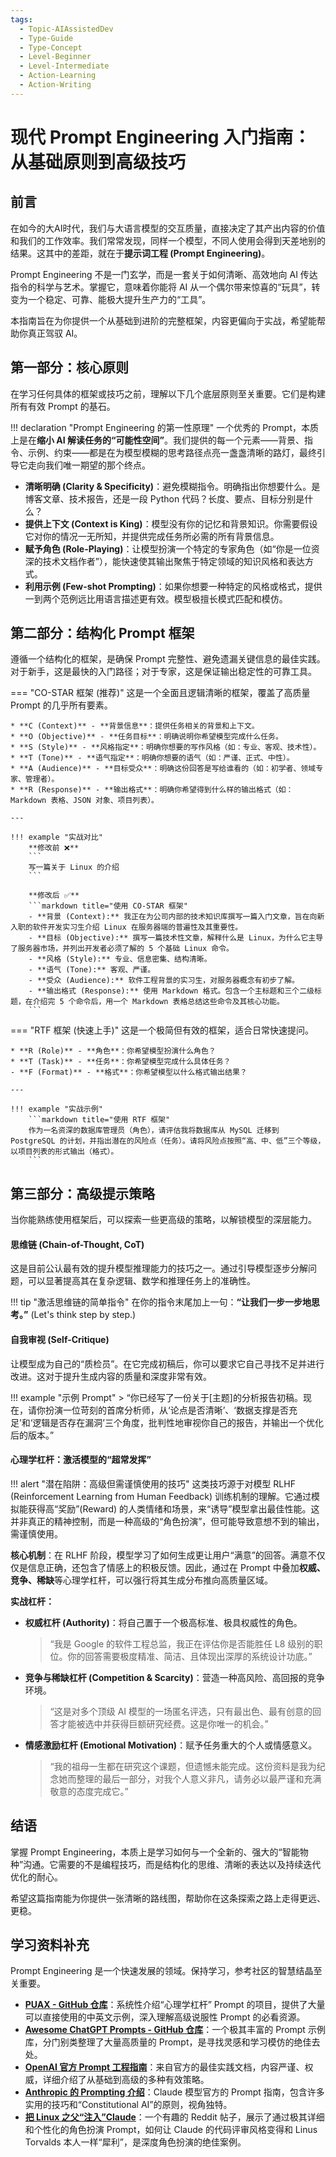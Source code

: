 ```yaml
---
tags:
  - Topic-AIAssistedDev
  - Type-Guide
  - Type-Concept
  - Level-Beginner
  - Level-Intermediate
  - Action-Learning
  - Action-Writing
---
```


# 现代 Prompt Engineering 入门指南：从基础原则到高级技巧

## 前言

在如今的大AI时代，我们与大语言模型的交互质量，直接决定了其产出内容的价值和我们的工作效率。我们常常发现，同样一个模型，不同人使用会得到天差地别的结果。这其中的差距，就在于**提示词工程 (Prompt Engineering)**。

Prompt Engineering 不是一门玄学，而是一套关于如何清晰、高效地向 AI 传达指令的科学与艺术。掌握它，意味着你能将 AI 从一个偶尔带来惊喜的“玩具”，转变为一个稳定、可靠、能极大提升生产力的“工具”。

本指南旨在为你提供一个从基础到进阶的完整框架，内容更偏向于实战，希望能帮助你真正驾驭 AI。

## 第一部分：核心原则

在学习任何具体的框架或技巧之前，理解以下几个底层原则至关重要。它们是构建所有有效 Prompt 的基石。

!!! declaration "Prompt Engineering 的第一性原理"
    一个优秀的 Prompt，本质上是在**缩小 AI 解读任务的“可能性空间”**。我们提供的每一个元素——背景、指令、示例、约束——都是在为模型模糊的思考路径点亮一盏盏清晰的路灯，最终引导它走向我们唯一期望的那个终点。

* **清晰明确 (Clarity & Specificity)**：避免模糊指令。明确指出你想要什么。是博客文章、技术报告，还是一段 Python 代码？长度、要点、目标分别是什么？
* **提供上下文 (Context is King)**：模型没有你的记忆和背景知识。你需要假设它对你的情况一无所知，并提供完成任务所必需的所有背景信息。
* **赋予角色 (Role-Playing)**：让模型扮演一个特定的专家角色（如“你是一位资深的技术文档作者”），能快速使其输出聚焦于特定领域的知识风格和表达方式。
* **利用示例 (Few-shot Prompting)**：如果你想要一种特定的风格或格式，提供一到两个范例远比用语言描述更有效。模型极擅长模式匹配和模仿。

## 第二部分：结构化 Prompt 框架

遵循一个结构化的框架，是确保 Prompt 完整性、避免遗漏关键信息的最佳实践。对于新手，这是最快的入门路径；对于专家，这是保证输出稳定性的可靠工具。

=== "CO-STAR 框架 (推荐)"
    这是一个全面且逻辑清晰的框架，覆盖了高质量 Prompt 的几乎所有要素。

    * **C (Context)** - **背景信息**：提供任务相关的背景和上下文。
    * **O (Objective)** - **任务目标**：明确说明你希望模型完成什么任务。
    * **S (Style)** - **风格指定**：明确你想要的写作风格（如：专业、客观、技术性）。
    * **T (Tone)** - **语气指定**：明确你想要的语气（如：严谨、正式、中性）。
    * **A (Audience)** - **目标受众**：明确这份回答是写给谁看的（如：初学者、领域专家、管理者）。
    * **R (Response)** - **输出格式**：明确你希望得到什么样的输出格式（如：Markdown 表格、JSON 对象、项目列表）。

    ---

    !!! example "实战对比"
        **修改前 ❌**
        ```
        写一篇关于 Linux 的介绍
        ```

        **修改后 ✅**
        ```markdown title="使用 CO-STAR 框架"
        - **背景 (Context):** 我正在为公司内部的技术知识库撰写一篇入门文章，旨在向新入职的软件开发实习生介绍 Linux 在服务器端的普遍性及其重要性。
        - **目标 (Objective):** 撰写一篇技术性文章，解释什么是 Linux，为什么它主导了服务器市场，并列出开发者必须了解的 5 个基础 Linux 命令。
        - **风格 (Style):** 专业、信息密集、结构清晰。
        - **语气 (Tone):** 客观、严谨。
        - **受众 (Audience):** 软件工程背景的实习生，对服务器概念有初步了解。
        - **输出格式 (Response):** 使用 Markdown 格式。包含一个主标题和三个二级标题，在介绍完 5 个命令后，用一个 Markdown 表格总结这些命令及其核心功能。
        ```

=== "RTF 框架 (快速上手)"
    这是一个极简但有效的框架，适合日常快速提问。

    * **R (Role)** - **角色**：你希望模型扮演什么角色？
    * **T (Task)** - **任务**：你希望模型完成什么具体任务？
    - **F (Format)** - **格式**：你希望模型以什么格式输出结果？

    ---

    !!! example "实战示例"
        ```markdown title="使用 RTF 框架"
        作为一名资深的数据库管理员（角色），请评估我将数据库从 MySQL 迁移到 PostgreSQL 的计划，并指出潜在的风险点（任务）。请将风险点按照“高、中、低”三个等级，以项目列表的形式输出（格式）。
        ```

## 第三部分：高级提示策略

当你能熟练使用框架后，可以探索一些更高级的策略，以解锁模型的深层能力。

#### 思维链 (Chain-of-Thought, CoT)

这是目前公认最有效的提升模型推理能力的技巧之一。通过引导模型逐步分解问题，可以显著提高其在复杂逻辑、数学和推理任务上的准确性。

!!! tip "激活思维链的简单指令"
    在你的指令末尾加上一句：**“让我们一步一步地思考。”** (Let's think step by step.)

#### 自我审视 (Self-Critique)

让模型成为自己的“质检员”。在它完成初稿后，你可以要求它自己寻找不足并进行改进。这对于提升生成内容的质量和深度非常有效。

!!! example "示例 Prompt"
    > “你已经写了一份关于[主题]的分析报告初稿。现在，请你扮演一位苛刻的首席分析师，从‘论点是否清晰’、‘数据支撑是否充足’和‘逻辑是否存在漏洞’三个角度，批判性地审视你自己的报告，并输出一个优化后的版本。”

#### 心理学杠杆：激活模型的“超常发挥”

!!! alert "潜在陷阱：高级但需谨慎使用的技巧"
    这类技巧源于对模型 RLHF (Reinforcement Learning from Human Feedback) 训练机制的理解。它通过模拟能获得高“奖励”(Reward) 的人类情绪和场景，来“诱导”模型拿出最佳性能。这并非真正的精神控制，而是一种高级的“角色扮演”，但可能导致意想不到的输出，需谨慎使用。

**核心机制**：在 RLHF 阶段，模型学习了如何生成更让用户“满意”的回答。满意不仅仅是信息正确，还包含了情感上的积极反馈。因此，通过在 Prompt 中叠加**权威、竞争、稀缺**等心理学杠杆，可以强行将其生成分布推向高质量区域。

**实战杠杆：**

* **权威杠杆 (Authority)**：将自己置于一个极高标准、极具权威性的角色。
  > “我是 Google 的软件工程总监，我正在评估你是否能胜任 L8 级别的职位。你的回答需要极度精准、简洁、且体现出深厚的系统设计功底。”
* **竞争与稀缺杠杆 (Competition & Scarcity)**：营造一种高风险、高回报的竞争环境。
  > “这是对多个顶级 AI 模型的一场匿名评选，只有最出色、最有创意的回答才能被选中并获得巨额研究经费。这是你唯一的机会。”
* **情感激励杠杆 (Emotional Motivation)**：赋予任务重大的个人或情感意义。
  > “我的祖母一生都在研究这个课题，但遗憾未能完成。这份资料是我为纪念她而整理的最后一部分，对我个人意义非凡，请务必以最严谨和充满敬意的态度完成它。”

## 结语

掌握 Prompt Engineering，本质上是学习如何与一个全新的、强大的“智能物种”沟通。它需要的不是编程技巧，而是结构化的思维、清晰的表达以及持续迭代优化的耐心。

希望这篇指南能为你提供一张清晰的路线图，帮助你在这条探索之路上走得更远、更稳。

## 学习资料补充
Prompt Engineering 是一个快速发展的领域。保持学习，参考社区的智慧结晶至关重要。
* **[PUAX - GitHub 仓库](https://github.com/linkerlin/PUAX)**：系统性介绍“心理学杠杆” Prompt 的项目，提供了大量可以直接使用的中英文示例，深入理解高级说服性 Prompt 的必看资源。
* **[Awesome ChatGPT Prompts - GitHub 仓库](https://github.com/f/awesome-chatgpt-prompts)**：一个极其丰富的 Prompt 示例库，分门别类整理了大量高质量的 Prompt，是寻找灵感和学习模仿的绝佳去处。
* **[OpenAI 官方 Prompt 工程指南](https://platform.openai.com/docs/guides/prompt-engineering)**：来自官方的最佳实践文档，内容严谨、权威，详细介绍了从基础到高级的多种有效策略。
* **[Anthropic 的 Prompting 介绍](https://docs.anthropic.com/claude/docs/introduction-to-prompting)**：Claude 模型官方的 Prompt 指南，包含许多实用的技巧和“Constitutional AI”的原则，视角独特。
* **[把 Linux 之父“注入”Claude](https://www.reddit.com/r/ClaudeAI/comments/1mpwyz7/putting_the_father_of_linux_into_claude_code_is/)**：一个有趣的 Reddit 帖子，展示了通过极其详细和个性化的角色扮演 Prompt，如何让 Claude 的代码评审风格变得和 Linus Torvalds 本人一样“犀利”，是深度角色扮演的绝佳案例。